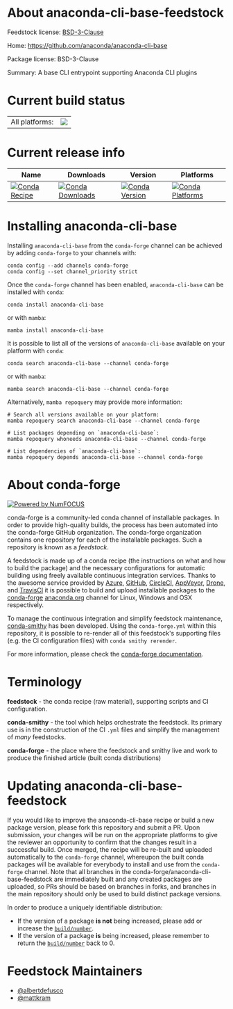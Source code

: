 About anaconda-cli-base-feedstock
=================================

Feedstock license: [BSD-3-Clause](https://github.com/conda-forge/anaconda-cli-base-feedstock/blob/main/LICENSE.txt)

Home: https://github.com/anaconda/anaconda-cli-base

Package license: BSD-3-Clause

Summary: A base CLI entrypoint supporting Anaconda CLI plugins

Current build status
====================


<table><tr><td>All platforms:</td>
    <td>
      <a href="https://dev.azure.com/conda-forge/feedstock-builds/_build/latest?definitionId=20117&branchName=main">
        <img src="https://dev.azure.com/conda-forge/feedstock-builds/_apis/build/status/anaconda-cli-base-feedstock?branchName=main">
      </a>
    </td>
  </tr>
</table>

Current release info
====================

| Name | Downloads | Version | Platforms |
| --- | --- | --- | --- |
| [![Conda Recipe](https://img.shields.io/badge/recipe-anaconda--cli--base-green.svg)](https://anaconda.org/conda-forge/anaconda-cli-base) | [![Conda Downloads](https://img.shields.io/conda/dn/conda-forge/anaconda-cli-base.svg)](https://anaconda.org/conda-forge/anaconda-cli-base) | [![Conda Version](https://img.shields.io/conda/vn/conda-forge/anaconda-cli-base.svg)](https://anaconda.org/conda-forge/anaconda-cli-base) | [![Conda Platforms](https://img.shields.io/conda/pn/conda-forge/anaconda-cli-base.svg)](https://anaconda.org/conda-forge/anaconda-cli-base) |

Installing anaconda-cli-base
============================

Installing `anaconda-cli-base` from the `conda-forge` channel can be achieved by adding `conda-forge` to your channels with:

```
conda config --add channels conda-forge
conda config --set channel_priority strict
```

Once the `conda-forge` channel has been enabled, `anaconda-cli-base` can be installed with `conda`:

```
conda install anaconda-cli-base
```

or with `mamba`:

```
mamba install anaconda-cli-base
```

It is possible to list all of the versions of `anaconda-cli-base` available on your platform with `conda`:

```
conda search anaconda-cli-base --channel conda-forge
```

or with `mamba`:

```
mamba search anaconda-cli-base --channel conda-forge
```

Alternatively, `mamba repoquery` may provide more information:

```
# Search all versions available on your platform:
mamba repoquery search anaconda-cli-base --channel conda-forge

# List packages depending on `anaconda-cli-base`:
mamba repoquery whoneeds anaconda-cli-base --channel conda-forge

# List dependencies of `anaconda-cli-base`:
mamba repoquery depends anaconda-cli-base --channel conda-forge
```


About conda-forge
=================

[![Powered by
NumFOCUS](https://img.shields.io/badge/powered%20by-NumFOCUS-orange.svg?style=flat&colorA=E1523D&colorB=007D8A)](https://numfocus.org)

conda-forge is a community-led conda channel of installable packages.
In order to provide high-quality builds, the process has been automated into the
conda-forge GitHub organization. The conda-forge organization contains one repository
for each of the installable packages. Such a repository is known as a *feedstock*.

A feedstock is made up of a conda recipe (the instructions on what and how to build
the package) and the necessary configurations for automatic building using freely
available continuous integration services. Thanks to the awesome service provided by
[Azure](https://azure.microsoft.com/en-us/services/devops/), [GitHub](https://github.com/),
[CircleCI](https://circleci.com/), [AppVeyor](https://www.appveyor.com/),
[Drone](https://cloud.drone.io/welcome), and [TravisCI](https://travis-ci.com/)
it is possible to build and upload installable packages to the
[conda-forge](https://anaconda.org/conda-forge) [anaconda.org](https://anaconda.org/)
channel for Linux, Windows and OSX respectively.

To manage the continuous integration and simplify feedstock maintenance,
[conda-smithy](https://github.com/conda-forge/conda-smithy) has been developed.
Using the ``conda-forge.yml`` within this repository, it is possible to re-render all of
this feedstock's supporting files (e.g. the CI configuration files) with ``conda smithy rerender``.

For more information, please check the [conda-forge documentation](https://conda-forge.org/docs/).

Terminology
===========

**feedstock** - the conda recipe (raw material), supporting scripts and CI configuration.

**conda-smithy** - the tool which helps orchestrate the feedstock.
                   Its primary use is in the construction of the CI ``.yml`` files
                   and simplify the management of *many* feedstocks.

**conda-forge** - the place where the feedstock and smithy live and work to
                  produce the finished article (built conda distributions)


Updating anaconda-cli-base-feedstock
====================================

If you would like to improve the anaconda-cli-base recipe or build a new
package version, please fork this repository and submit a PR. Upon submission,
your changes will be run on the appropriate platforms to give the reviewer an
opportunity to confirm that the changes result in a successful build. Once
merged, the recipe will be re-built and uploaded automatically to the
`conda-forge` channel, whereupon the built conda packages will be available for
everybody to install and use from the `conda-forge` channel.
Note that all branches in the conda-forge/anaconda-cli-base-feedstock are
immediately built and any created packages are uploaded, so PRs should be based
on branches in forks, and branches in the main repository should only be used to
build distinct package versions.

In order to produce a uniquely identifiable distribution:
 * If the version of a package **is not** being increased, please add or increase
   the [``build/number``](https://docs.conda.io/projects/conda-build/en/latest/resources/define-metadata.html#build-number-and-string).
 * If the version of a package **is** being increased, please remember to return
   the [``build/number``](https://docs.conda.io/projects/conda-build/en/latest/resources/define-metadata.html#build-number-and-string)
   back to 0.

Feedstock Maintainers
=====================

* [@albertdefusco](https://github.com/albertdefusco/)
* [@mattkram](https://github.com/mattkram/)


<!-- dummy commit to enable rerendering -->

